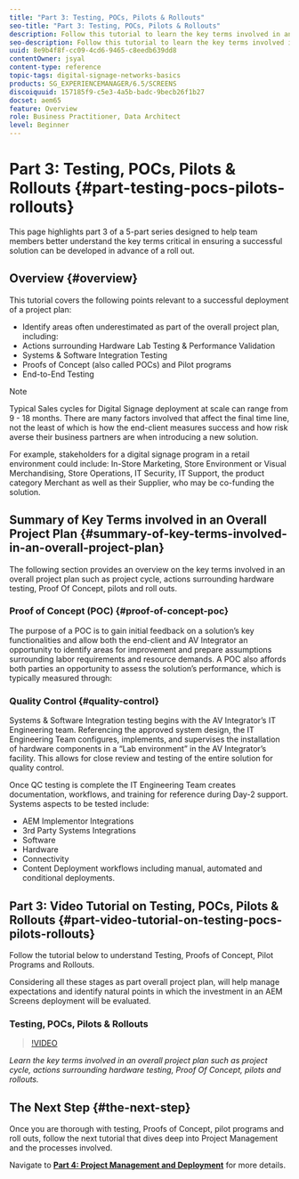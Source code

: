 ```yaml
---
title: "Part 3: Testing, POCs, Pilots & Rollouts"
seo-title: "Part 3: Testing, POCs, Pilots & Rollouts"
description: Follow this tutorial to learn the key terms involved in an overall project plan such as project cycle, actions surrounding hardware testing, Proof Of Concept, pilots and rollouts.
seo-description: Follow this tutorial to learn the key terms involved in an overall project plan such as project cycle, actions surrounding hardware testing, Proof Of Concept, pilots and rollouts.
uuid: 8e9b4f8f-cc09-4cd6-9465-c8eedb639dd8
contentOwner: jsyal
content-type: reference
topic-tags: digital-signage-networks-basics
products: SG_EXPERIENCEMANAGER/6.5/SCREENS
discoiquuid: 157185f9-c5e3-4a5b-badc-9becb26f1b27
docset: aem65
feature: Overview
role: Business Practitioner, Data Architect
level: Beginner
---
```


# Part 3: Testing, POCs, Pilots & Rollouts {#part-testing-pocs-pilots-rollouts}

This page highlights part 3 of a 5-part series designed to help team members better understand the key terms critical in ensuring a successful solution can be developed in advance of a roll out.

## Overview {#overview}

This tutorial covers the following points relevant to a successful deployment of a project plan:

* Identify areas often underestimated as part of the overall project plan, including:
* Actions surrounding Hardware Lab Testing & Performance Validation
* Systems & Software Integration Testing
* Proofs of Concept (also called POCs) and Pilot programs
* End-to-End Testing

>[!NOTE]
>
>Typical Sales cycles for Digital Signage deployment at scale can range from 9 - 18 months. There are many factors involved that affect the final time line, not the least of which is how the end-client measures success and how risk averse their business partners are when introducing a new solution.

For example, stakeholders for a digital signage program in a retail environment could include: In-Store Marketing, Store Environment or Visual Merchandising, Store Operations, IT Security, IT Support, the product category Merchant as well as their Supplier, who may be co-funding the solution.

## Summary of Key Terms involved in an Overall Project Plan {#summary-of-key-terms-involved-in-an-overall-project-plan}

The following section provides an overview on the key terms involved in an overall project plan such as project cycle, actions surrounding hardware testing, Proof Of Concept, pilots and roll outs.

### Proof of Concept (POC) {#proof-of-concept-poc}

The purpose of a POC is to gain initial feedback on a solution’s key functionalities and allow both the end-client and AV Integrator an opportunity to identify areas for improvement and prepare assumptions surrounding labor requirements and resource demands. A POC also affords both parties an opportunity to assess the solution’s performance, which is typically measured through:

### Quality Control {#quality-control}

Systems & Software Integration testing begins with the AV Integrator’s IT Engineering team. Referencing the approved system design, the IT Engineering Team configures, implements, and supervises the installation of hardware components in a “Lab environment” in the AV Integrator’s facility. This allows for close review and testing of the entire solution for quality control.

Once QC testing is complete the IT Engineering Team creates documentation, workflows, and training for reference during Day-2 support. Systems aspects to be tested include:

* AEM Implementor Integrations
* 3rd Party Systems Integrations
* Software
* Hardware
* Connectivity
* Content Deployment workflows including manual, automated and conditional deployments.

## Part 3: Video Tutorial on Testing, POCs, Pilots & Rollouts {#part-video-tutorial-on-testing-pocs-pilots-rollouts}

Follow the tutorial below to understand Testing, Proofs of Concept, Pilot Programs and Rollouts.

Considering all these stages as part overall project plan, will help manage expectations and identify natural points in which the investment in an AEM Screens deployment will be evaluated.

### Testing, POCs, Pilots & Rollouts

>[!VIDEO](https://video.tv.adobe.com/v/28405)

*Learn the key terms involved in an overall project plan such as project cycle, actions surrounding hardware testing, Proof Of Concept, pilots and rollouts.*

## The Next Step {#the-next-step}

Once you are thorough with testing, Proofs of Concept, pilot programs and roll outs, follow the next tutorial that dives deep into Project Management and the processes involved.

Navigate to **[Part 4: Project Management and Deployment](project-management-and-deployment.md)** for more details.
